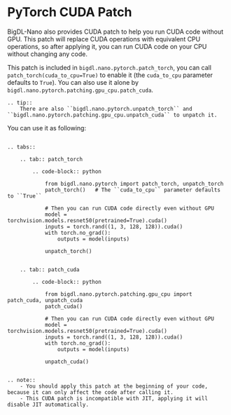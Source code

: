 # PyTorch CUDA Patch

BigDL-Nano also provides CUDA patch to help you run CUDA code without GPU. This patch will replace CUDA operations with equivalent CPU operations, so after applying it, you can run CUDA code on your CPU without changing any code.

This patch is included in `bigdl.nano.pytorch.patch_torch`, you can call `patch_torch(cuda_to_cpu=True)` to enable it (the `cuda_to_cpu` parameter defaults to `True`). You can also use it alone by `bigdl.nano.pytorch.patching.gpu_cpu.patch_cuda`.

```eval_rst
.. tip::
    There are also ``bigdl.nano.pytorch.unpatch_torch`` and ``bigdl.nano.pytorch.patching.gpu_cpu.unpatch_cuda`` to unpatch it.
```

You can use it as following:
```eval_rst

.. tabs::

    .. tab:: patch_torch

        .. code-block:: python

            from bigdl.nano.pytorch import patch_torch, unpatch_torch
            patch_torch()   # The ``cuda_to_cpu`` parameter defaults to ``True``

            # Then you can run CUDA code directly even without GPU
            model = torchvision.models.resnet50(pretrained=True).cuda()
            inputs = torch.rand((1, 3, 128, 128)).cuda()
            with torch.no_grad():
                outputs = model(inputs)

            unpatch_torch()


    .. tab:: patch_cuda

        .. code-block:: python

            from bigdl.nano.pytorch.patching.gpu_cpu import patch_cuda, unpatch_cuda
            patch_cuda()

            # Then you can run CUDA code directly even without GPU
            model = torchvision.models.resnet50(pretrained=True).cuda()
            inputs = torch.rand((1, 3, 128, 128)).cuda()
            with torch.no_grad():
                outputs = model(inputs)

            unpatch_cuda()


```

```eval_rst
.. note::
    - You should apply this patch at the beginning of your code, because it can only affect the code after calling it.
    - This CUDA patch is incompatible with JIT, applying it will disable JIT automatically.
```

